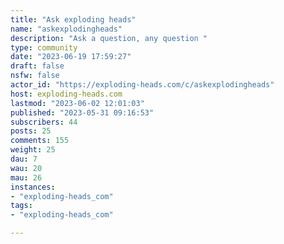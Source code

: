 ```yaml
---
title: "Ask exploding heads" 
name: "askexplodingheads"
description: "Ask a question, any question "
type: community
date: "2023-06-19 17:59:27"
draft: false
nsfw: false
actor_id: "https://exploding-heads.com/c/askexplodingheads"
host: exploding-heads.com
lastmod: "2023-06-02 12:01:03"
published: "2023-05-31 09:16:53"
subscribers: 44
posts: 25
comments: 155
weight: 25
dau: 7
wau: 20
mau: 26
instances:
- "exploding-heads_com"
tags: 
- "exploding-heads_com"

---
```

